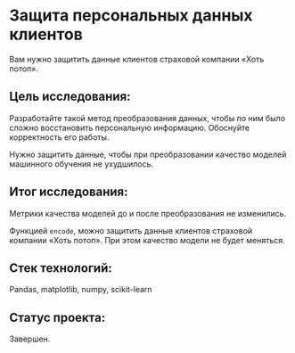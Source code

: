 # Защита персональных данных клиентов

Вам нужно защитить данные клиентов страховой компании «Хоть потоп». 

## Цель исследования:

Разработайте такой метод преобразования данных, чтобы по ним было сложно восстановить персональную информацию. Обоснуйте корректность его работы.

Нужно защитить данные, чтобы при преобразовании качество моделей машинного обучения не ухудшилось. 

## Итог исследования:

Метрики качества моделей до и после преобразования не изменились.

Функцией `encode`, можно защитить данные клиентов страховой компании «Хоть потоп». При этом качество модели не будет меняться.

## Стек технологий:

Pandas, matplotlib, numpy, scikit-learn

## Статус проекта:

Завершен.